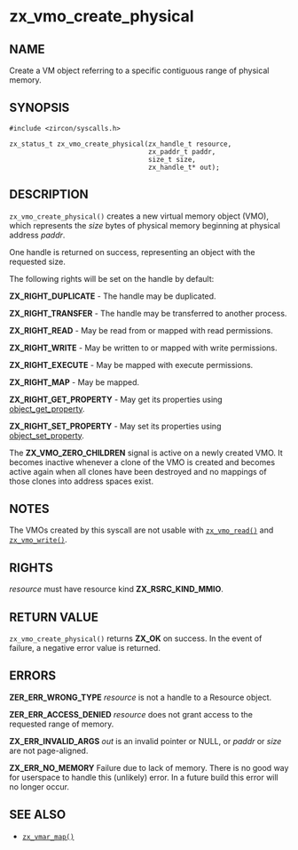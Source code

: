 # zx_vmo_create_physical

## NAME

<!-- Updated by update-docs-from-abigen, do not edit. -->

Create a VM object referring to a specific contiguous range of physical memory.

## SYNOPSIS

<!-- Updated by update-docs-from-abigen, do not edit. -->

```
#include <zircon/syscalls.h>

zx_status_t zx_vmo_create_physical(zx_handle_t resource,
                                   zx_paddr_t paddr,
                                   size_t size,
                                   zx_handle_t* out);
```

## DESCRIPTION

`zx_vmo_create_physical()` creates a new virtual memory object (VMO), which represents the
*size* bytes of physical memory beginning at physical address *paddr*.

One handle is returned on success, representing an object with the requested
size.

The following rights will be set on the handle by default:

**ZX_RIGHT_DUPLICATE** - The handle may be duplicated.

**ZX_RIGHT_TRANSFER** - The handle may be transferred to another process.

**ZX_RIGHT_READ** - May be read from or mapped with read permissions.

**ZX_RIGHT_WRITE** - May be written to or mapped with write permissions.

**ZX_RIGHT_EXECUTE** - May be mapped with execute permissions.

**ZX_RIGHT_MAP** - May be mapped.

**ZX_RIGHT_GET_PROPERTY** - May get its properties using
[object_get_property](object_get_property.md).

**ZX_RIGHT_SET_PROPERTY** - May set its properties using
[object_set_property](object_set_property.md).

The **ZX_VMO_ZERO_CHILDREN** signal is active on a newly created VMO. It becomes
inactive whenever a clone of the VMO is created and becomes active again when
all clones have been destroyed and no mappings of those clones into address
spaces exist.

## NOTES

The VMOs created by this syscall are not usable with [`zx_vmo_read()`] and
[`zx_vmo_write()`].

## RIGHTS

<!-- Updated by update-docs-from-abigen, do not edit. -->

*resource* must have resource kind **ZX_RSRC_KIND_MMIO**.

## RETURN VALUE

`zx_vmo_create_physical()` returns **ZX_OK** on success. In the event
of failure, a negative error value is returned.

## ERRORS

**ZER_ERR_WRONG_TYPE** *resource* is not a handle to a Resource object.

**ZER_ERR_ACCESS_DENIED** *resource* does not grant access to the requested
range of memory.

**ZX_ERR_INVALID_ARGS**  *out* is an invalid pointer or NULL, or *paddr* or
*size* are not page-aligned.

**ZX_ERR_NO_MEMORY**  Failure due to lack of memory.
There is no good way for userspace to handle this (unlikely) error.
In a future build this error will no longer occur.

## SEE ALSO

 - [`zx_vmar_map()`]

<!-- References updated by update-docs-from-abigen, do not edit. -->

[`zx_vmar_map()`]: vmar_map.md
[`zx_vmo_read()`]: vmo_read.md
[`zx_vmo_write()`]: vmo_write.md

